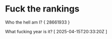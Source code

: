 # Fuck the rankings

Who the hell am I?
{ 28661933 }

What fucking year is it?
[ 2025-04-15T20:33:20Z ]
